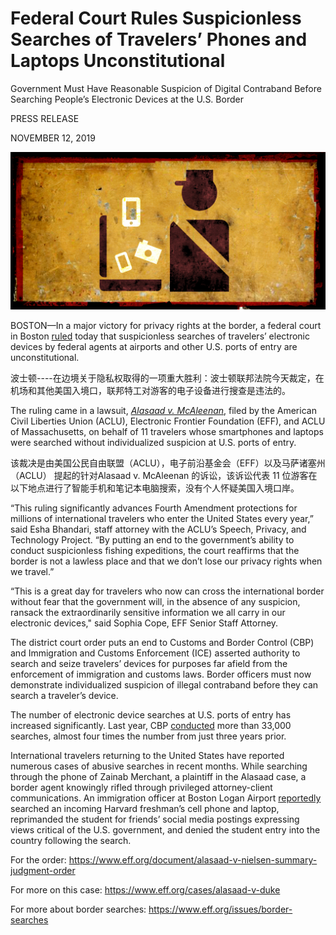 # Federal Court Rules Suspicionless Searches of Travelers’ Phones and Laptops Unconstitutional

Government Must Have Reasonable Suspicion of Digital Contraband Before Searching People’s Electronic Devices at the U.S. Border

PRESS RELEASE

NOVEMBER 12, 2019

![symbolic icon representing a border agent examining digital devices, superimposed over an old, rusting sign](img/border-act-3.jpg)

BOSTON—In a major victory for privacy rights at the border, a federal court in Boston [ruled](https://www.eff.org/document/alasaad-v-nielsen-summary-judgment-order) today that suspicionless searches of travelers’ electronic devices by federal agents at airports and other U.S. ports of entry are unconstitutional.

波士顿----在边境关于隐私权取得的一项重大胜利：波士顿联邦法院今天裁定，在机场和其他美国入境口，联邦特工对游客的电子设备进行搜查是违法的。

The ruling came in a lawsuit, [*Alasaad v. McAleenan*](https://www.eff.org/cases/alasaad-v-duke), filed by the American Civil Liberties Union (ACLU), Electronic Frontier Foundation (EFF), and ACLU of Massachusetts, on behalf of 11 travelers whose smartphones and laptops were searched without individualized suspicion at U.S. ports of entry.

 该裁决是由美国公民自由联盟（ACLU），电子前沿基金会（EFF）以及马萨诸塞州 （ACLU） 提起的针对Alasaad v. McAleenan 的诉讼，该诉讼代表 11 位游客在以下地点进行了智能手机和笔记本电脑搜索，没有个人怀疑美国入境口岸。 

“This ruling significantly advances Fourth Amendment protections for millions of international travelers who enter the United States every year,” said Esha Bhandari, staff attorney with the ACLU’s Speech, Privacy, and Technology Project. “By putting an end to the government’s ability to conduct suspicionless fishing expeditions, the court reaffirms that the border is not a lawless place and that we don’t lose our privacy rights when we travel.”

“This is a great day for travelers who now can cross the international border without fear that the government will, in the absence of any suspicion, ransack the extraordinarily sensitive information we all carry in our electronic devices," said Sophia Cope, EFF Senior Staff Attorney.

The district court order puts an end to Customs and Border Control (CBP) and Immigration and Customs Enforcement (ICE) asserted authority to search and seize travelers’ devices for purposes far afield from the enforcement of immigration and customs laws. Border officers must now demonstrate individualized suspicion of illegal contraband before they can search a traveler’s device.

The number of electronic device searches at U.S. ports of entry has increased significantly. Last year, CBP [conducted](https://u7061146.ct.sendgrid.net/wf/click?upn=G62jSYfZdO-2F12d8lSllQB7btI2NeLEFTP9VJVv1mXbp96Uf1KMUECzrOON6QItKPvlJu36FcFg1CiFB-2BJROUulYJglI-2Fa5se6AoV-2FqF0GrVLM-2BA02CoRSB0vaSfqN5RvNiqgCnHzVbk67-2B9Ie3VDuxwstqRoIlfHsGDW2-2FCcYjSoL58HLw5x6IX-2FWaICA5ty7eTuxdjPojuQCsxXZd-2FXBPRLBDQjGl3qrC1wNSKrcIGEmJyGiReQ-2BnaNQIPBGvpxct-2FDJcV0JrOiRdkyDtf9Rw2wL7SWeYVqBxtjP-2FXPbPqeZDuBzTHyUu1muguJrnPA8oySTs-2FmtkrGHt6h2at3Grfdp5r2NPZMxGC50SESZXhXNLMtQajps7mH6C5TGEXJU5KPonbXY17tYUPRvnrj42-2FsF7Ph5A2rNO-2BCmFElBl4Khn7EkAJPR3tn20ESHA8GH0BE-2BHaZYqgkH1zr0SjYP-2BgJkZQLbuQalSsNH6-2FOL8t9pvo-2Fk57zP0NQw6gmZhDwqpfj8LJfo6FVWpQSPEZ6YemmkLriIflEm-2BjMdDS57tiU3i5OQCHgXr3ypWL35EHUuIBVl4VsEP-2Bt0kSBqBLJXBleIyXFrRSoy57ELiO1qGmBy974XSIJRmFMMzJgqOxtuqy2IRDAttIZuPAVg5PksT3iYWVrTEJGOe3LwPyx-2FVnJWfXa3DLcDM5WKfUVQDW0UWAfMmOcDyTQack70qO23s14OniEPLFql4WAeJlw6Y6NsKzoG-2FywyfDvegi6R2wDImw2kb3oPM1-2FMxZX79dop7G3PXImJHFP8IleCnCKLE4CfSYHSeSHmR8EffwniZFZ-2F7ct8aYSA3AyPfe-2FILFrtvxGgkXCcZApeedZ0cBlU86jGvfLBbi5LrlaS-2FxnLV6mv6fduD9yOC-2FshpiPvHHdbbQVPyoCLRQdjt-2F4saWLbeLfkm7K08njLKjzkdcDEdD9VcvAU3-2FyGLmFrjEMxVwMUib6tuddlG-2BNYeS64SI7KdBPvyzJ90nsk5fiV-2Bf4dDQ7S-2BN1zQNY5d63zkFimGgRKqO7CWj8Se-2BKjmPCoYRFuv88GJ5m-2FXE81jMQKd876Sf67KAi72OMNRtiQvC3RJ1wcA-3D-3D_MIAlOzNj2ef5jCurs8gnkbT8439DNjzfRixguSvSSuwOfnVYYsNyHTXDEwJYmybLAUD9uAxFAeOUPyyuLlzCpuKpDODlJiX9rQ8f9j0KGpWNgZHxXDKeNR5R4H3Ge4mX-2BlgX0JslF7RtxxvoyUaP6Gl6ZsjntBK4rAonGy4ZY3Kj3D6FcOYN2ABKcNkPdPZjsmeaDLkXNBK6zAD-2Fhlo8UUWw8YjWB8ew6j4gI2ErYYP150yEByS5cUw-2FxkjXGsgIwlZ7jhayLvhuM2xXusOtNp4d1e526Entanp3HclRR-2BGH4xsK0LFGaS8HUYTUzGPE239W-2BlWAT3cHVjjLDcJ6tQ-3D-3D) more than 33,000 searches, almost four times the number from just three years prior.

International travelers returning to the United States have reported numerous cases of abusive searches in recent months. While searching through the phone of Zainab Merchant, a plaintiff in the Alasaad case, a border agent knowingly rifled through privileged attorney-client communications. An immigration officer at Boston Logan Airport [reportedly](https://www.thecrimson.com/article/2019/8/27/incoming-freshman-deported/#.XWTG5epzJI0.twitter) searched an incoming Harvard freshman’s cell phone and laptop, reprimanded the student for friends’ social media postings expressing views critical of the U.S. government, and denied the student entry into the country following the search.

For the order:
https://www.eff.org/document/alasaad-v-nielsen-summary-judgment-order

For more on this case:
https://www.eff.org/cases/alasaad-v-duke

For more about border searches:
https://www.eff.org/issues/border-searches